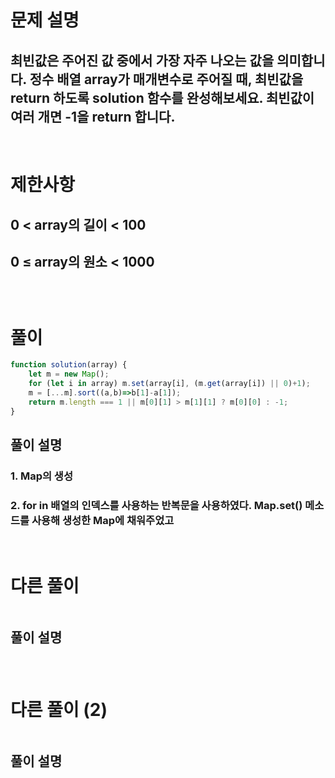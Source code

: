 # 문제 설명
## 최빈값은 주어진 값 중에서 가장 자주 나오는 값을 의미합니다. 정수 배열 array가 매개변수로 주어질 때, 최빈값을 return 하도록 solution 함수를 완성해보세요. 최빈값이 여러 개면 -1을 return 합니다.

<br>

# 제한사항
## 0 < array의 길이 < 100
## 0 ≤ array의 원소 < 1000
## 
## 

<br>

# 풀이

```js
function solution(array) {
    let m = new Map();
    for (let i in array) m.set(array[i], (m.get(array[i]) || 0)+1);
    m = [...m].sort((a,b)=>b[1]-a[1]);
    return m.length === 1 || m[0][1] > m[1][1] ? m[0][0] : -1;
}
```
## 풀이 설명
### 1. Map의 생성
### 2. for in 배열의 인덱스를 사용하는 반복문을 사용하였다. Map.set() 메소드를 사용해 생성한 Map에 채워주었고 

<br>

# 다른 풀이 

```js

```
## 풀이 설명
### 
###

<br>

# 다른 풀이 (2)

```js

```
## 풀이 설명
### 